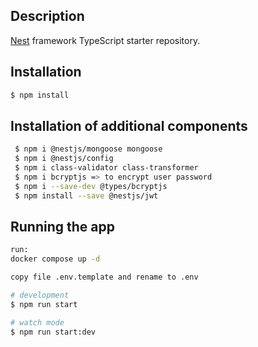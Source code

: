 
## Description

[Nest](https://github.com/nestjs/nest) framework TypeScript starter repository.

## Installation

```bash
$ npm install
```
## Installation of additional components
```bash 
 $ npm i @nestjs/mongoose mongoose
 $ npm i @nestjs/config
 $ npm i class-validator class-transformer
 $ npm i bcryptjs => to encrypt user password
 $ npm i --save-dev @types/bcryptjs
 $ npm install --save @nestjs/jwt
``` 

## Running the app

```bash
run:
docker compose up -d

copy file .env.template and rename to .env

# development
$ npm run start

# watch mode
$ npm run start:dev

```
